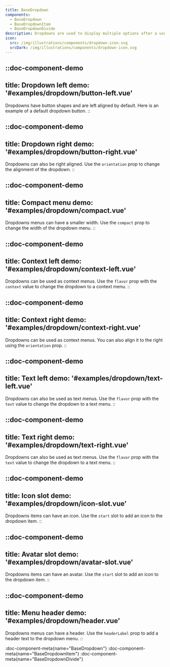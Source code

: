 ```yaml
---
title: BaseDropdown
components:
  - BaseDropdown
  - BaseDropdownItem
  - BaseDropdownDivide
description: Dropdowns are used to display multiple options after a user interaction. Customize how they look and feel using the available props.
icon:
  src: /img/illustrations/components/dropdown-icon.svg
  srcDark: /img/illustrations/components/dropdown-icon.svg
---
```


::doc-component-demo
---
title: Dropdown left
demo: '#examples/dropdown/button-left.vue'
---
Dropdowns have button shapes and are left aligned by default. Here is an example of a default dropdown button.
::

::doc-component-demo
---
title: Dropdown right
demo: '#examples/dropdown/button-right.vue'
---
Dropdowns can also be right aligned. Use the `orientation` prop to change the alignment of the dropdown.
::

::doc-component-demo
---
title: Compact menu
demo: '#examples/dropdown/compact.vue'
---
Dropdowns menus can have a smaller width. Use the `compact` prop to change the width of the dropdown menu.
::

::doc-component-demo
---
title: Context left
demo: '#examples/dropdown/context-left.vue'
---
Dropdowns can be used as context menus. Use the `flavor` prop with the `context` value to change the dropdown to a context menu.
::

::doc-component-demo
---
title: Context right
demo: '#examples/dropdown/context-right.vue'
---
Dropdowns can be used as context menus. You can also align it to the right using the `orientation` prop.
::

::doc-component-demo
---
title: Text left
demo: '#examples/dropdown/text-left.vue'
---
Dropdowns can also be used as text menus. Use the `flavor` prop with the `text` value to change the dropdown to a text menu.
::

::doc-component-demo
---
title: Text right
demo: '#examples/dropdown/text-right.vue'
---
Dropdowns can also be used as text menus. Use the `flavor` prop with the `text` value to change the dropdown to a text menu.
::

::doc-component-demo
---
title: Icon slot
demo: '#examples/dropdown/icon-slot.vue'
---
Dropdowns items can have an icon. Use the `start` slot to add an icon to the dropdown item.
::

::doc-component-demo
---
title: Avatar slot
demo: '#examples/dropdown/avatar-slot.vue'
---
Dropdowns items can have an avatar. Use the `start` slot to add an icon to the dropdown item.
::

::doc-component-demo
---
title: Menu header
demo: '#examples/dropdown/header.vue'
---
Dropdowns menus can have a header. Use the `headerLabel` prop to add a header text to the dropdown menu.
::

:doc-component-meta{name="BaseDropdown"}
:doc-component-meta{name="BaseDropdownItem"}
:doc-component-meta{name="BaseDropdownDivide"}